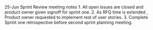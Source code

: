 25-Jun	Sprint Review meeting notes
	1. All open issues are closed and product owner given signoff for sprint one.
	2. As RFQ time is extended , Product owner requested to implement rest of user stories.
	3. Complete Sprint one retrospective before second sprint planning meeting.
